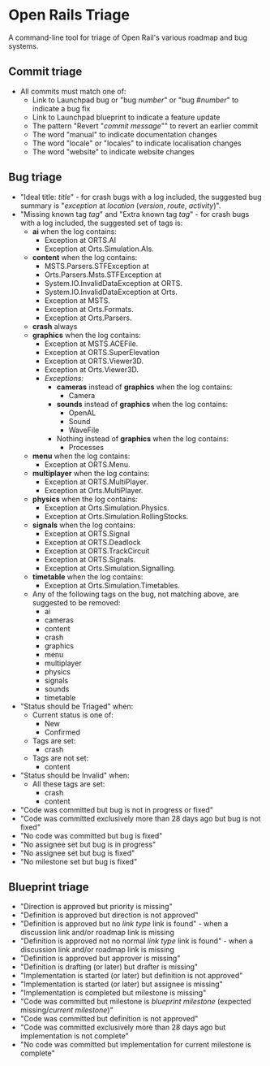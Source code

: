 # Open Rails Triage

A command-line tool for triage of Open Rail's various roadmap and bug systems.

## Commit triage

* All commits must match one of:
  * Link to Launchpad bug or "bug _number_" or "bug #_number_" to indicate a bug fix
  * Link to Launchpad blueprint to indicate a feature update
  * The pattern "Revert "_commit message_"" to revert an earlier commit
  * The word "manual" to indicate documentation changes
  * The word "locale" or "locales" to indicate localisation changes
  * The word "website" to indicate website changes

## Bug triage

* "Ideal title: _title_" - for crash bugs with a log included, the suggested bug summary is "_exception_ at _location_ (_version_, _route_, _activity_)".
* "Missing known tag _tag_" and "Extra known tag _tag_" - for crash bugs with a log included, the suggested set of tags is:
  * **ai** when the log contains:
    * Exception at ORTS.AI
    * Exception at Orts.Simulation.AIs.
  * **content** when the log contains:
    * MSTS.Parsers.STFException at
    * Orts.Parsers.Msts.STFException at
    * System.IO.InvalidDataException at ORTS.
    * System.IO.InvalidDataException at Orts.
    * Exception at MSTS.
    * Exception at Orts.Formats.
    * Exception at Orts.Parsers.
  * **crash** always
  * **graphics** when the log contains:
    * Exception at MSTS.ACEFile.
    * Exception at ORTS.SuperElevation
    * Exception at ORTS.Viewer3D.
    * Exception at Orts.Viewer3D.
    * _Exceptions:_
      * **cameras** instead of **graphics** when the log contains:
        * Camera
      * **sounds** instead of **graphics** when the log contains:
        * OpenAL
        * Sound
        * WaveFile
      * Nothing instead of **graphics** when the log contains:
        * Processes
  * **menu** when the log contains:
    * Exception at ORTS.Menu.
  * **multiplayer** when the log contains:
    * Exception at ORTS.MultiPlayer.
    * Exception at Orts.MultiPlayer.
  * **physics** when the log contains:
    * Exception at Orts.Simulation.Physics.
    * Exception at Orts.Simulation.RollingStocks.
  * **signals** when the log contains:
    * Exception at ORTS.Signal
    * Exception at ORTS.Deadlock
    * Exception at ORTS.TrackCircuit
    * Exception at ORTS.Signals.
    * Exception at Orts.Simulation.Signalling.
  * **timetable** when the log contains:
    * Exception at Orts.Simulation.Timetables.
  * Any of the following tags on the bug, not matching above, are suggested to be removed:
    * ai
    * cameras
    * content
    * crash
    * graphics
    * menu
    * multiplayer
    * physics
    * signals
    * sounds
    * timetable
* "Status should be Triaged" when:
  * Current status is one of:
    * New
    * Confirmed
  * Tags are set:
    * crash
  * Tags are not set:
    * content
* "Status should be Invalid" when:
  * All these tags are set:
    * crash
    * content
* "Code was committed but bug is not in progress or fixed"
* "Code was committed exclusively more than 28 days ago but bug is not fixed"
* "No code was committed but bug is fixed"
* "No assignee set but bug is in progress"
* "No assignee set but bug is fixed"
* "No milestone set but bug is fixed"

## Blueprint triage

* "Direction is approved but priority is missing"
* "Definition is approved but direction is not approved"
* "Definition is approved but no _link type_ link is found" - when a discussion link and/or roadmap link is missing
* "Definition is approved not no normal _link type_ link is found" - when a discussion link and/or roadmap link is missing
* "Definition is approved but approver is missing"
* "Definition is drafting (or later) but drafter is missing"
* "Implementation is started (or later) but definition is not approved"
* "Implementation is started (or later) but assignee is missing"
* "Implementation is completed but milestone is missing"
* "Code was committed but milestone is _blueprint milestone_ (expected missing/_current milestone_)"
* "Code was committed but definition is not approved"
* "Code was committed exclusively more than 28 days ago but implementation is not complete"
* "No code was committed but implementation for current milestone is complete"
